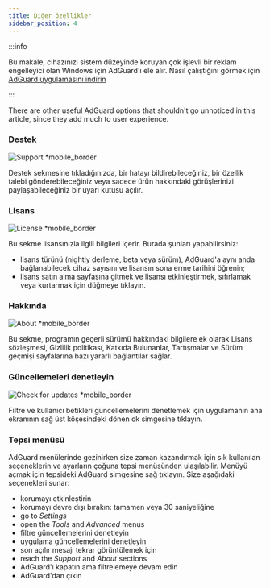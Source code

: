```yaml
---
title: Diğer özellikler
sidebar_position: 4
---
```


:::info

Bu makale, cihazınızı sistem düzeyinde koruyan çok işlevli bir reklam engelleyici olan Windows için AdGuard'ı ele alır. Nasıl çalıştığını görmek için [AdGuard uygulamasını indirin](https://agrd.io/download-kb-adblock)

:::

There are other useful AdGuard options that shouldn't go unnoticed in this article, since they add much to user experience.

### Destek

![Support \*mobile\_border](https://cdn.adtidy.org/content/kb/ad_blocker/windows/overview/support.png)

Destek sekmesine tıkladığınızda, bir hatayı bildirebileceğiniz, bir özellik talebi gönderebileceğiniz veya sadece ürün hakkındaki görüşlerinizi paylaşabileceğiniz bir uyarı kutusu açılır.

### Lisans

![License \*mobile\_border](https://cdn.adtidy.org/content/kb/ad_blocker/windows/overview/license.png)

Bu sekme lisansınızla ilgili bilgileri içerir. Burada şunları yapabilirsiniz:

- lisans türünü (nightly derleme, beta veya sürüm), AdGuard'a aynı anda bağlanabilecek cihaz sayısını ve lisansın sona erme tarihini öğrenin;
- lisans satın alma sayfasına gitmek ve lisansı etkinleştirmek, sıfırlamak veya kurtarmak için düğmeye tıklayın.

### Hakkında

![About \*mobile\_border](https://cdn.adtidy.org/content/kb/ad_blocker/windows/overview/about.png)

Bu sekme, programın geçerli sürümü hakkındaki bilgilere ek olarak Lisans sözleşmesi, Gizlilik politikası, Katkıda Bulunanlar, Tartışmalar ve Sürüm geçmişi sayfalarına bazı yararlı bağlantılar sağlar.

### Güncellemeleri denetleyin

![Check for updates \*mobile\_border](https://cdn.adtidy.org/content/kb/ad_blocker/windows/overview/check-updates.png)

Filtre ve kullanıcı betikleri güncellemelerini denetlemek için uygulamanın ana ekranının sağ üst köşesindeki dönen ok simgesine tıklayın.

### Tepsi menüsü

AdGuard menülerinde gezinirken size zaman kazandırmak için sık kullanılan seçeneklerin ve ayarların çoğuna tepsi menüsünden ulaşılabilir. Menüyü açmak için tepsideki AdGuard simgesine sağ tıklayın. Size aşağıdaki seçenekleri sunar:

- korumayı etkinleştirin
- korumayı devre dışı bırakın: tamamen veya 30 saniyeliğine
- go to _Settings_
- open the _Tools_ and _Advanced_ menus
- filtre güncellemelerini denetleyin
- uygulama güncellemelerini denetleyin
- son açılır mesajı tekrar görüntülemek için
- reach the _Support_ and _About_ sections
- AdGuard'ı kapatın ama filtrelemeye devam edin
- AdGuard'dan çıkın
